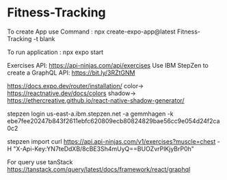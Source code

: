 # Fitness-Tracking

To create App use Command : npx create-expo-app@latest Fitness-Tracking -t blank

To run application :  npx expo start

Exercises API: https://api-ninjas.com/api/exercises
Use IBM StepZen to create a GraphQL API: https://bit.ly/3RZtGNM


https://docs.expo.dev/router/installation/
color-> https://reactnative.dev/docs/colors
shadow-> https://ethercreative.github.io/react-native-shadow-generator/


stepzen login us-east-a.ibm.stepzen.net -a gemmhagen -k ebe7fee20247b843f2611ebfc620809ecb80824829bae56cc9e054d24f2ca0c2

stepzen import curl https://api.api-ninjas.com/v1/exercises?muscle=chest -H "X-Api-Key:YN7teDdXB/8cBE3Sh4mUyQ==BUOZvrPlKjyBrP0h"

For query use tanStack
https://tanstack.com/query/latest/docs/framework/react/graphql
